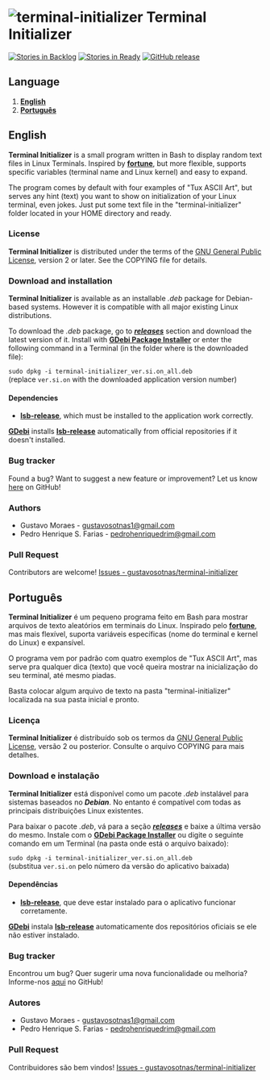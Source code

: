 ![terminal-initializer](http://icons.iconarchive.com/icons/alecive/flatwoken/48/Apps-Terminal-icon.png) Terminal Initializer
============================================================================================================================

[![Stories in Backlog](https://img.shields.io/github/issues-raw/gustavosotnas/terminal-initializer.svg?label=backlog&style=plastic)](https://waffle.io/gustavosotnas/terminal-initializer)
[![Stories in Ready](https://badge.waffle.io/gustavosotnas/quick-deb-builder.png?label=ready&title=ready)](https://waffle.io/gustavosotnas/quick-deb-builder)
[![GitHub release](https://img.shields.io/github/release/gustavosotnas/terminal-initializer.svg?style=plastic)](https://github.com/gustavosotnas/terminal-initializer/releases/latest)

Language
-------
1. [**English**](#english)
2. [**Português**](#português)

English
--------------------------

**Terminal Initializer** is a small program written in Bash to display random text files in Linux Terminals. Inspired by [**fortune**](http://en.wikipedia.org/wiki/Fortune_%28Unix%29), but more flexible, supports specific variables (terminal name and Linux kernel) and easy to expand.

The program comes by default with four examples of "Tux ASCII Art", but serves any hint (text) you want to show on initialization of your Linux terminal, even jokes. Just put some text file in the "terminal-initializer" folder located in your HOME directory and ready.

### License
**Terminal Initializer** is distributed under the terms of the [GNU General Public License](http://www.gnu.org/licenses/), version 2 or later. See the COPYING file for details.

### Download and installation
**Terminal Initializer** is available as an installable *.deb* package for Debian-based systems. However it is compatible with all major existing Linux distributions.

To download the *.deb* package, go to [***releases***](https://github.com/gustavosotnas/terminal-initializer/releases/latest) section and download the latest version of it. Install with [**GDebi Package Installer**](https://apps.ubuntu.com/cat/applications/gdebi/) or enter the following command in a Terminal (in the folder where is the downloaded file):

`sudo dpkg -i terminal-initializer_ver.si.on_all.deb` <br>
(replace `ver.si.on` with the downloaded application version number)

#### Dependencies
 * [**lsb-release**](https://apps.ubuntu.com/cat/applications/lsb-release/), which must be installed to the application work correctly.

[**GDebi**](https://apps.ubuntu.com/cat/applications/gdebi/) installs [**lsb-release**](https://apps.ubuntu.com/cat/applications/lsb-release/) automatically from official repositories if it doesn't installed.

### Bug tracker
Found a bug? Want to suggest a new feature or improvement? Let us know [here](https://github.com/gustavosotnas/terminal-initializer/issues) on GitHub!

### Authors
 * Gustavo Moraes - <gustavosotnas1@gmail.com>
 * Pedro Henrique S. Farias - <pedrohenriquedrim@gmail.com>

### Pull Request
Contributors are welcome! [Issues - gustavosotnas/terminal-initializer](https://github.com/gustavosotnas/terminal-initializer/issues)

Português
--------------------------

**Terminal Initializer** é um pequeno programa feito em Bash para mostrar arquivos de texto aleatórios em terminais do Linux. Inspirado pelo [**fortune**](http://en.wikipedia.org/wiki/Fortune_%28Unix%29), mas mais flexível, suporta variáveis específicas (nome do terminal e kernel do Linux) e expansível.

O programa vem por padrão com quatro exemplos de "Tux ASCII Art", mas serve pra qualquer dica (texto) que você queira mostrar na inicialização do seu terminal, até mesmo piadas.

Basta colocar algum arquivo de texto na pasta "terminal-initializer" localizada na sua pasta inicial e pronto.

### Licença
**Terminal Initializer** é distribuído sob os termos da [GNU General Public License](http://www.gnu.org/licenses/), versão 2 ou posterior. Consulte o arquivo COPYING para mais detalhes.

### Download e instalação
**Terminal Initializer** está disponível como um pacote *.deb* instalável para sistemas baseados no ***Debian***. No entanto é compatível com todas as principais distribuições Linux existentes.

Para baixar o pacote *.deb*, vá para a seção [***releases***](https://github.com/gustavosotnas/terminal-initializer/releases/latest) e baixe a última versão do mesmo. Instale com o [**GDebi Package Installer**](https://apps.ubuntu.com/cat/applications/gdebi/) ou digite o seguinte comando em um Terminal (na pasta onde está o arquivo baixado):

`sudo dpkg -i terminal-initializer_ver.si.on_all.deb` <br>
(substitua `ver.si.on` pelo número da versão do aplicativo baixada)

#### Dependências
 * [**lsb-release**](https://apps.ubuntu.com/cat/applications/lsb-release/), que deve estar instalado para o aplicativo funcionar corretamente.

[**GDebi**](https://apps.ubuntu.com/cat/applications/precise/gdebi/) instala [**lsb-release**](https://apps.ubuntu.com/cat/applications/lsb-release/) automaticamente dos repositórios oficiais se ele não estiver instalado.

### Bug tracker
Encontrou um bug? Quer sugerir uma nova funcionalidade ou melhoria? Informe-nos [aqui](https://github.com/gustavosotnas/terminal-initializer/issues) no GitHub!

### Autores
 * Gustavo Moraes - <gustavosotnas1@gmail.com>
 * Pedro Henrique S. Farias - <pedrohenriquedrim@gmail.com>

### Pull Request
Contribuidores são bem vindos! [Issues - gustavosotnas/terminal-initializer](https://github.com/gustavosotnas/terminal-initializer/issues)
